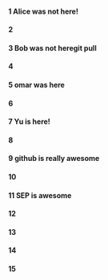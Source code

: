 #### 1 Alice was not here!
#### 2
#### 3 Bob was not heregit pull
#### 4
#### 5 omar was here
#### 6
#### 7 Yu is here!
#### 8
#### 9 github is really awesome
#### 10
#### 11 SEP is awesome
#### 12
#### 13
#### 14
#### 15